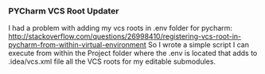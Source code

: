 ### PYCharm VCS Root Updater ###

I had a problem with adding my vcs roots in .env folder for pycharm: http://stackoverflow.com/questions/26998410/registering-vcs-root-in-pycharm-from-within-virtual-environment 
So I wrote a simple script I can execute from within the Project folder where the .env is located that adds to .idea/vcs.xml file all the VCS roots for my editable submodules.